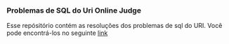 ### Problemas de SQL do Uri Online Judge

Esse repósitório contém as resoluções dos problemas de sql do URI. Você pode encontrá-los no seguinte [link](https://www.urionlinejudge.com.br/judge/pt/problems/index/9)
